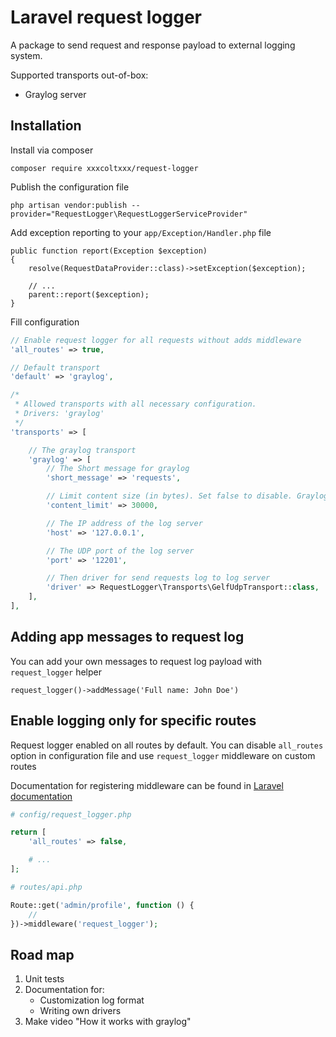 # Laravel request logger

A package to send request and response payload to external logging system.

Supported transports out-of-box:
* Graylog server

## Installation

Install via composer

```
composer require xxxcoltxxx/request-logger
```

Publish the configuration file

```
php artisan vendor:publish --provider="RequestLogger\RequestLoggerServiceProvider"
```

Add exception reporting to your `app/Exception/Handler.php` file

```
public function report(Exception $exception)
{
    resolve(RequestDataProvider::class)->setException($exception);

    // ...
    parent::report($exception);
}
```

Fill configuration

```php
// Enable request logger for all requests without adds middleware
'all_routes' => true,

// Default transport
'default' => 'graylog',

/*
 * Allowed transports with all necessary configuration.
 * Drivers: 'graylog'
 */
'transports' => [

    // The graylog transport
    'graylog' => [
        // The Short message for graylog
        'short_message' => 'requests',

        // Limit content size (in bytes). Set false to disable. Graylog has limitations on input messages
        'content_limit' => 30000,

        // The IP address of the log server
        'host' => '127.0.0.1',

        // The UDP port of the log server
        'port' => '12201',

        // Then driver for send requests log to log server
        'driver' => RequestLogger\Transports\GelfUdpTransport::class,
    ],
],
```

## Adding app messages to request log

You can add your own messages to request log payload with `request_logger` helper

```
request_logger()->addMessage('Full name: John Doe')
```

## Enable logging only for specific routes

Request logger enabled on all routes by default.
You can disable `all_routes` option in configuration file and use `request_logger` middleware on custom routes

Documentation for registering middleware can be found in [Laravel documentation](https://laravel.com/docs/5.7/middleware#registering-middleware)

```php
# config/request_logger.php

return [
    'all_routes' => false,

    # ...
];

# routes/api.php

Route::get('admin/profile', function () {
    //
})->middleware('request_logger');
``` 

## Road map

1. Unit tests
1. Documentation for:
   * Customization log format
   * Writing own drivers
1. Make video "How it works with graylog"
